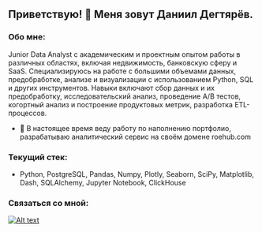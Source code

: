 ## Приветствую! 👋 Меня зовут Даниил Дегтярёв.

### Обо мне:
Junior Data Analyst с академическим и проектным опытом работы в различных областях, включая недвижимость, банковскую сферу и SaaS. Специализируюсь на работе с большими объемами данных, предобработке, анализе и визуализации с использованием Python, SQL и других инструментов. Навыки включают сбор данных и их предобработку, исследовательский анализ, проведение A/B тестов, когортный анализ и построение продуктовых метрик, разработка ETL-процессов.


- 🔭 В настоящее время веду работу по наполнению портфолио, разрабатываю аналитический сервис на своём домене roehub.com 

### Текущий стек:
- Python, PostgreSQL, Pandas, Numpy, Plotly, Seaborn, SciPy, Matplotlib, Dash, SQLAlchemy, Jupyter Notebook, ClickHouse

### Связаться со мной:

[![Alt text](https://github-production-user-asset-6210df.s3.amazonaws.com/44256177/248284964-0fbd854a-c920-400d-a623-f26f4eb3cbe7.png)](https://t.me/ddegt)
